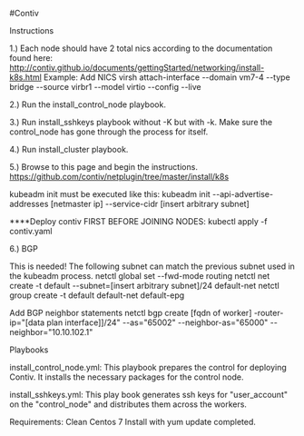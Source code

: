 #Contiv

Instructions

1.) Each node should have 2 total nics according to the documentation found here:
http://contiv.github.io/documents/gettingStarted/networking/install-k8s.html
Example:
Add NICS
virsh attach-interface --domain vm7-4 --type bridge --source virbr1 --model virtio --config --live

2.) Run the install_control_node playbook.

3.) Run install_sshkeys playbook without -K but with -k.  Make sure the control_node has gone through the process for itself.

4.) Run install_cluster playbook.


5.) Browse to this page and begin the instructions.
https://github.com/contiv/netplugin/tree/master/install/k8s

kubeadm init must be executed like this:
kubeadm init --api-advertise-addresses [netmaster ip] --service-cidr [insert arbitrary subnet]

****Deploy contiv FIRST BEFORE JOINING NODES:
kubectl apply -f contiv.yaml


6.) BGP

This is needed!  The following subnet can match the previous subnet used in the kubeadm process.
netctl global set --fwd-mode routing
netctl net create -t default --subnet=[insert arbitrary subnet]/24 default-net
netctl group create -t default default-net default-epg

Add BGP neighbor statements
netctl bgp create [fqdn of worker] -router-ip="[data plan interface]]/24" --as="65002" --neighbor-as="65000" --neighbor="10.10.102.1"

Playbooks

install_control_node.yml:
This playbook prepares the control for deploying Contiv.  It installs the necessary packages for the control node.

install_sshkeys.yml:
This play book generates ssh keys for "user_account" on the "control_node" and distributes them across the workers.


Requirements:
Clean Centos 7 Install with yum update completed.


